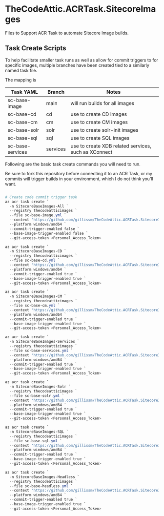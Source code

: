# TheCodeAttic.ACRTask.SitecoreImages

Files to Support ACR Task to automate Sitecore Image builds.

## Task Create Scripts

To help facilitate smaller task runs as well as allow for commit triggers to for specific images, multiple branches have been created tied to a similarly named task file.

The mapping is

**Task YAML** | **Branch** | **Notes**
--------------|-------------|-----------
sc-base-image | main | will run builds for all images
sc-base-cd | cd | use to create CD images
sc-base-cm | cm | use to create CM images
sc-base-solr | solr | use to create solr-init images
sc-base-sql | sql | use to create SQL images
sc-base-services | services | use to create XDB related services, such as XConnect

Following are the basic task create commands you will need to run.

Be sure to fork this repository before connecting it to an ACR Task, or my commits will trigger builds in your environment, which I do not think you'll want.

```powershell

# Create code commit trigger task
az acr task create `
  -n SitecoreBaseImages-All `
  --registry thecodeatticimages `
  --file sc-base-image.yml `
  --context 'https://github.com/gillissm/TheCodeAttic.ACRTask.SitecoreImages.git#main' `
  --platform windows/amd64 `
  --commit-trigger-enabled false `
  --base-image-trigger-enabled false `
  --git-access-token <Personal_Access_Token>

az acr task create `
  -n SitecoreBaseImages-CD `
  --registry thecodeatticimages `
  --file sc-base-cd.yml `
  --context 'https://github.com/gillissm/TheCodeAttic.ACRTask.SitecoreImages.git#cd' `
  --platform windows/amd64 `
  --commit-trigger-enabled true `
  --base-image-trigger-enabled true `
  --git-access-token <Personal_Access_Token>

az acr task create `
  -n SitecoreBaseImages-CM `
  --registry thecodeatticimages `
  --file sc-base-cm.yml `
  --context 'https://github.com/gillissm/TheCodeAttic.ACRTask.SitecoreImages.git#cm' `
  --platform windows/amd64 `
  --commit-trigger-enabled true `
  --base-image-trigger-enabled true `
  --git-access-token <Personal_Access_Token>

az acr task create `
  -n SitecoreBaseImages-Services `
  --registry thecodeatticimages `
  --file sc-base-services.yml `
  --context 'https://github.com/gillissm/TheCodeAttic.ACRTask.SitecoreImages.git#services' `
  --platform windows/amd64 `
  --commit-trigger-enabled true `
  --base-image-trigger-enabled true `
  --git-access-token <Personal_Access_Token>

az acr task create `
  -n SitecoreBaseImages-Solr `
  --registry thecodeatticimages `
  --file sc-base-solr.yml `
  --context 'https://github.com/gillissm/TheCodeAttic.ACRTask.SitecoreImages.git#solr' `
  --platform windows/amd64 `
  --commit-trigger-enabled true `
  --base-image-trigger-enabled true `
  --git-access-token <Personal_Access_Token>

az acr task create `
  -n SitecoreBaseImages-SQL `
  --registry thecodeatticimages `
  --file sc-base-sql.yml `
  --context 'https://github.com/gillissm/TheCodeAttic.ACRTask.SitecoreImages.git#sql' `
  --platform windows/amd64 `
  --commit-trigger-enabled true `
  --base-image-trigger-enabled true `
  --git-access-token <Personal_Access_Token>

az acr task create `
  -n SitecoreBaseImages-Headless `
  --registry thecodeatticimages `
  --file sc-base-headless.yml `
  --context 'https://github.com/gillissm/TheCodeAttic.ACRTask.SitecoreImages.git#headless' `
  --platform windows/amd64 `
  --commit-trigger-enabled true `
  --base-image-trigger-enabled true `
  --git-access-token <Personal_Access_Token>
```
